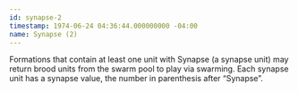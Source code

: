 ```yaml
---
id: synapse-2
timestamp: 1974-06-24 04:36:44.000000000 -04:00
name: Synapse (2)
---
```

<p>Formations that contain at least one unit with Synapse (a synapse unit) may return brood units from the swarm pool to play via swarming. Each synapse unit has a synapse value, the number in parenthesis after &ldquo;Synapse&rdquo;.</p>